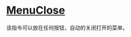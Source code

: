 
# [MenuClose](http://ionicframework.com/docs/v2/api/components/menu/MenuClose/)

该指令可以放在任何按钮，自动的关闭打开的菜单。

